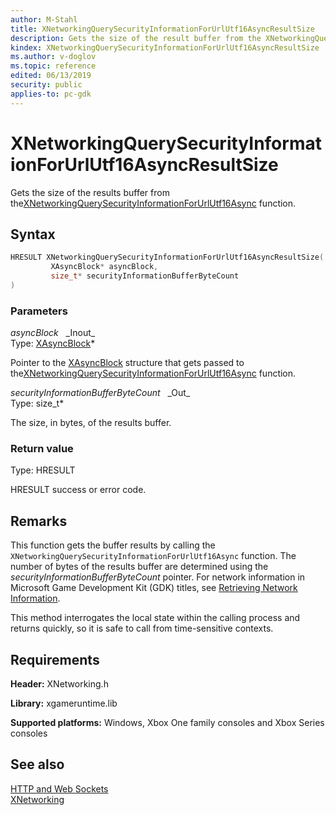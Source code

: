 ```yaml
---
author: M-Stahl
title: XNetworkingQuerySecurityInformationForUrlUtf16AsyncResultSize
description: Gets the size of the result buffer from the XNetworkingQuerySecurityInformationForUrlUtf16Async function.
kindex: XNetworkingQuerySecurityInformationForUrlUtf16AsyncResultSize
ms.author: v-doglov
ms.topic: reference
edited: 06/13/2019
security: public
applies-to: pc-gdk
---
```


# XNetworkingQuerySecurityInformationForUrlUtf16AsyncResultSize

Gets the size of the results buffer from the[XNetworkingQuerySecurityInformationForUrlUtf16Async](xnetworkingquerysecurityinformationforurlutf16async.md) function.

## Syntax

```cpp
HRESULT XNetworkingQuerySecurityInformationForUrlUtf16AsyncResultSize(
         XAsyncBlock* asyncBlock,
         size_t* securityInformationBufferByteCount
)
```

### Parameters

*asyncBlock* &nbsp;&nbsp;\_Inout\_  
Type: [XAsyncBlock](../../../system/xasync/structs/xasyncblock.md)\*

Pointer to the [XAsyncBlock](../../../system/xasync/structs/xasyncblock.md) structure that gets passed to the[XNetworkingQuerySecurityInformationForUrlUtf16Async](xnetworkingquerysecurityinformationforurlutf16async.md) function.

*securityInformationBufferByteCount* &nbsp;&nbsp;\_Out\_  
Type: size_t\*

The size, in bytes, of the results buffer.

### Return value

Type: HRESULT

HRESULT success or error code.

## Remarks

This function gets the buffer results by calling the `XNetworkingQuerySecurityInformationForUrlUtf16Async` function. The number of bytes of the results buffer are determined using the *securityInformationBufferByteCount* pointer. For network information in Microsoft Game Development Kit (GDK) titles, see [Retrieving Network Information](../../../../networking/overviews/initialization-connectivity-networking.md). 

This method interrogates the local state within the calling process and returns quickly, so it is safe to call from time-sensitive contexts.

## Requirements 

**Header:** XNetworking.h

**Library:** xgameruntime.lib
  
**Supported platforms:** Windows, Xbox One family consoles and Xbox Series consoles  
  
## See also  

[HTTP and Web Sockets](../../../../networking/overviews/web-requests/http-networking.md)   
[XNetworking](../xnetworking_members.md)  
  